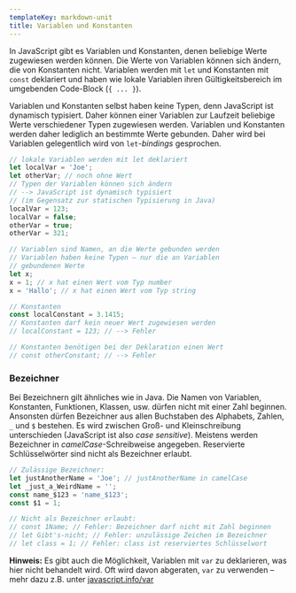 ```yaml
---
templateKey: markdown-unit
title: Variablen und Konstanten
---
```


In JavaScript gibt es Variablen und Konstanten, denen beliebige Werte zugewiesen werden
können. Die Werte von Variablen können sich ändern, die von Konstanten nicht.
Variablen werden mit `let` und Konstanten mit `const` deklariert und haben wie lokale
Variablen ihren Gültigkeitsbereich im umgebenden Code-Block (`{ ... }`).

Variablen und Konstanten selbst haben keine Typen, denn JavaScript ist dynamisch
typisiert. Daher können einer Variablen zur Laufzeit beliebige Werte verschiedener
Typen zugewiesen werden. Variablen und Konstanten werden daher lediglich an
bestimmte Werte gebunden. Daher wird bei Variablen gelegentlich wird von
`let`-_bindings_ gesprochen.

```js
// lokale Variablen werden mit let deklariert
let localVar = 'Joe';
let otherVar; // noch ohne Wert
// Typen der Variablen können sich ändern
// --> JavaScript ist dynamisch typisiert
// (im Gegensatz zur statischen Typisierung in Java)
localVar = 123;
localVar = false;
otherVar = true;
otherVar = 321;

// Variablen sind Namen, an die Werte gebunden werden
// Variablen haben keine Typen — nur die an Variablen
// gebundenen Werte
let x;
x = 1; // x hat einen Wert vom Typ number
x = 'Hallo'; // x hat einen Wert vom Typ string

// Konstanten
const localConstant = 3.1415;
// Konstanten darf kein neuer Wert zugewiesen werden
// localConstant = 123; // --> Fehler

// Konstanten benötigen bei der Deklaration einen Wert
// const otherConstant; // --> Fehler
```

### Bezeichner

Bei Bezeichnern gilt ähnliches wie in Java. Die Namen von Variablen, Konstanten, Funktionen, Klassen, usw.
dürfen nicht mit einer Zahl beginnen. Ansonsten dürfen Bezeichner aus allen Buchstaben des Alphabets, Zahlen, `_` und `$`
bestehen. Es wird zwischen Groß- und Kleinschreibung unterschieden (JavaScript ist also _case sensitive_).
Meistens werden Bezeichner in _camelCase_-Schreibweise angegeben. Reservierte Schlüsselwörter sind nicht als Bezeichner
erlaubt.

```js
// Zulässige Bezeichner:
let justAnotherName = 'Joe'; // justAnotherName in camelCase
let _just_a_WeirdName = '';
const name_$123 = 'name_$123';
const $1 = 1;

// Nicht als Bezeichner erlaubt:
// const 1Name; // Fehler: Bezeichner darf nicht mit Zahl beginnen
// let Gibt's-nicht; // Fehler: unzulässige Zeichen im Bezeichner
// let class = 1; // Fehler: class ist reserviertes Schlüsselwort
```

**Hinweis:** Es gibt auch die Möglichkeit, Variablen mit `var` zu deklarieren, was hier
nicht behandelt wird. Oft wird davon abgeraten, `var` zu verwenden – mehr dazu z.B. unter
[javascript.info/var](https://javascript.info/var)
